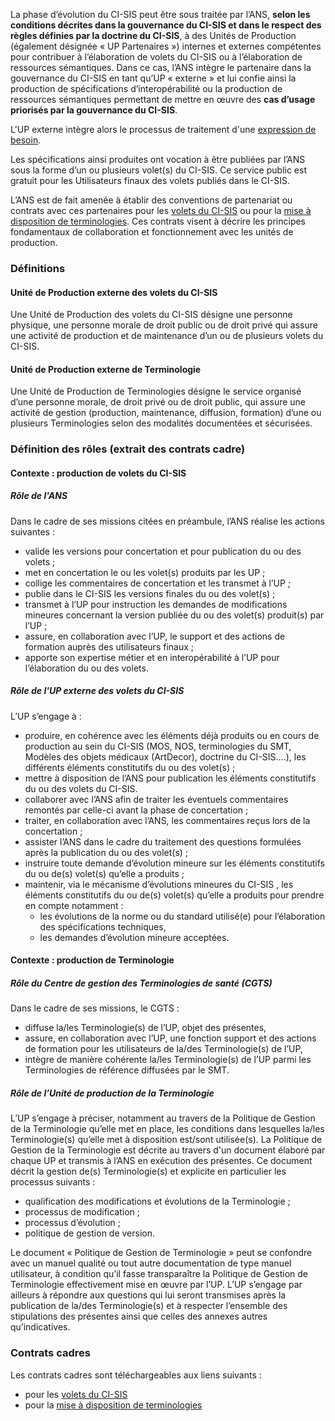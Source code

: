 La phase d’évolution du CI-SIS peut être sous traitée par l’ANS, **selon les conditions décrites dans la gouvernance du CI-SIS et dans le respect des règles définies par la doctrine du CI-SIS**, à des Unités de Production (également désignée « UP Partenaires ») internes et externes compétentes pour contribuer à l’élaboration de volets du CI-SIS ou à l’élaboration de ressources sémantiques. Dans ce cas, l’ANS intègre le partenaire dans la gouvernance du CI-SIS en tant qu’UP « externe » et lui confie ainsi la production de spécifications d’interopérabilité ou la production de ressources sémantiques permettant de mettre en œuvre des **cas d’usage priorisés par la gouvernance du CI-SIS**.

L'UP externe intègre alors le processus de traitement d'une [expression de besoin](ebe-cp.html).

Les spécifications ainsi produites ont vocation à être publiées par l’ANS sous la forme d’un ou plusieurs volet(s) du CI-SIS. Ce service public est gratuit pour les Utilisateurs finaux des volets publiés dans le CI-SIS.

L’ANS est de fait amenée à établir des conventions de partenariat ou contrats avec ces partenaires pour les [volets du CI-SIS](Contrat_Cadre_UP_Syntaxe.zip) ou pour la [mise à disposition de terminologies](Contrat_cadre_UP_Semantique.zip).
Ces contrats visent à décrire les principes fondamentaux de collaboration et fonctionnement avec les unités de production.


### Définitions 

#### Unité de Production externe des volets du CI-SIS

Une Unité de Production des volets du CI-SIS désigne une personne physique, une personne morale de droit public ou de droit privé qui assure une activité de production et de maintenance d’un ou de plusieurs volets du CI-SIS.

#### Unité de Production externe de Terminologie

Une Unité de Production de Terminologies désigne le service organisé d’une personne morale, de droit privé ou de droit public, qui assure une activité de gestion (production, maintenance, diffusion, formation) d’une ou plusieurs Terminologies selon des modalités documentées et sécurisées.

### Définition des rôles (extrait des contrats cadre)

#### Contexte : production de volets du CI-SIS

##### Rôle de l'ANS

Dans le cadre de ses missions citées en préambule, l’ANS réalise les actions suivantes :

* valide les versions pour concertation et pour publication du ou des volets  ;
* met en concertation le ou les volet(s) produits par les UP  ;
* collige les commentaires de concertation et les transmet à l’UP ;
* publie dans le CI-SIS les versions finales du ou des volet(s) ;
* transmet à l’UP pour instruction les demandes de modifications mineures concernant la version publiée du ou des volet(s) produit(s) par l’UP ;
* assure, en collaboration avec l’UP, le support et des actions de formation auprès des utilisateurs finaux ;
* apporte son expertise métier et en interopérabilité à l’UP pour l’élaboration du ou des volets.

##### Rôle de l'UP externe des volets du CI-SIS

L’UP s’engage à :

* produire, en cohérence avec les éléments déjà produits ou en cours de production au sein du CI-SIS (MOS, NOS, terminologies du SMT, Modèles des objets médicaux (ArtDecor), doctrine du CI-SIS....), les différents éléments constitutifs du ou des volet(s) ;
* mettre à disposition de l’ANS pour publication les éléments constitutifs du ou des volets du CI-SIS.
* collaborer avec l’ANS afin de traiter les éventuels commentaires remontés par celle-ci avant la phase de concertation ;  
* traiter, en collaboration avec l’ANS, les commentaires reçus lors de la concertation ;
* assister l’ANS dans le cadre du traitement des questions formulées après la publication du ou des volet(s) ;
* instruire toute demande d’évolution mineure sur les éléments constitutifs du ou de(s) volet(s) qu’elle a produits ;
* maintenir, via le mécanisme d’évolutions mineures du CI-SIS , les éléments constitutifs du ou de(s) volet(s) qu’elle a produits pour prendre en compte notamment :
  * les évolutions de la norme ou du standard utilisé(e) pour l’élaboration des spécifications techniques,
  * les demandes d’évolution mineure acceptées.

#### Contexte : production de Terminologie

##### Rôle du Centre de gestion des Terminologies de santé (CGTS)

Dans le cadre de ses missions, le CGTS :

* diffuse la/les Terminologie(s) de l’UP, objet des présentes,
* assure, en collaboration avec  l’UP, une fonction support et des actions de formation pour les utilisateurs de la/des Terminologie(s) de l’UP,
* intègre de manière cohérente la/les Terminologie(s) de l’UP parmi les Terminologies de référence diffusées par le SMT.


##### Rôle de l’Unité de production de la Terminologie

L’UP s’engage à préciser, notamment au travers de la Politique de Gestion de la Terminologie qu’elle met en place, les conditions dans lesquelles la/les Terminologie(s) qu’elle met à disposition est/sont utilisée(s).
La Politique de Gestion de la Terminologie est décrite au travers d'un document élaboré par chaque UP et transmis à l’ANS en exécution des présentes. Ce document décrit la gestion de(s) Terminologie(s) et explicite en particulier les processus suivants :

* qualification des modifications et évolutions de la Terminologie ;
* processus de modification ;
* processus d’évolution ;
* politique de gestion de version.

Le document « Politique de Gestion de Terminologie » peut se confondre avec un manuel qualité ou tout autre documentation de type manuel utilisateur, à condition qu’il fasse transparaître la Politique de Gestion de Terminologie effectivement mise en œuvre par l’UP.
L’UP s’engage par ailleurs à répondre aux questions qui lui seront transmises après la publication de la/des Terminologie(s) et à respecter l’ensemble des stipulations des présentes ainsi que celles des annexes autres qu’indicatives.

### Contrats cadres

Les contrats cadres sont téléchargeables aux liens suivants :

* pour les [volets du CI-SIS](Contrat_Cadre_UP_Syntaxe.zip) 
* pour la [mise à disposition de terminologies](Contrat_cadre_UP_Semantique.zip)

